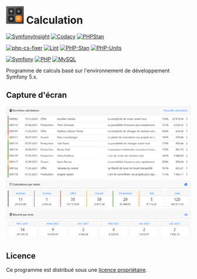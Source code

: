 ![Logo](public/images/icons/icon-048x048.png) Calculation
=======

[![SymfonyInsight](https://insight.symfony.com/projects/b3a90438-77e0-4811-a8df-7ad782a9b62a/mini.svg)](https://insight.symfony.com/projects/b3a90438-77e0-4811-a8df-7ad782a9b62a) [![Codacy](https://app.codacy.com/project/badge/Grade/47008d380fac4a3ea891c7bd72bddd58)](https://www.codacy.com?utm_source=github.com&amp;utm_medium=referral&amp;utm_content=laurentmuller/calculation&amp;utm_campaign=Badge_Grade) [![PHPStan](https://img.shields.io/badge/PHPStan-Level%207-brightgreen.svg?style=flat&logo=php)](https://github.com/laurentmuller/calculation/actions/runs/277930298)

[![php-cs-fixer](https://github.com/laurentmuller/calculation/actions/workflows/php-cs-fixer.yaml/badge.svg)](https://github.com/laurentmuller/calculation/actions/workflows/php-cs-fixer.yaml) [![Lint](https://github.com/laurentmuller/calculation/actions/workflows/lint.yaml/badge.svg)](https://github.com/laurentmuller/calculation/actions/workflows/lint.yaml) [![PHP-Stan](https://github.com/laurentmuller/calculation/actions/workflows/php-stan.yaml/badge.svg)](https://github.com/laurentmuller/calculation/actions/workflows/php-stan.yaml) [![PHP-Units](https://github.com/laurentmuller/calculation/actions/workflows/unit-tests.yaml/badge.svg)](https://github.com/laurentmuller/calculation/actions/workflows/unit-tests.yaml)

[![Symfony](https://img.shields.io/badge/Symfony-5.3.6-informational?logo=symfony)](https://symfony.com) [![PHP](https://img.shields.io/badge/PHP-7.4.20-informational?logo=php)](https://www.php.net) [![MySQL](https://img.shields.io/badge/MySQL-5.7.32-informational?logo=mysql)](https://www.mysql.com)

Programme de calculs basé sur l'environnement de développement Symfony 5.x. 

## Capture d'écran

![Screenshot](public/help/images/home.png)

Licence
-------
Ce programme est distribué sous une [licence propriétaire](LICENSE.md).


